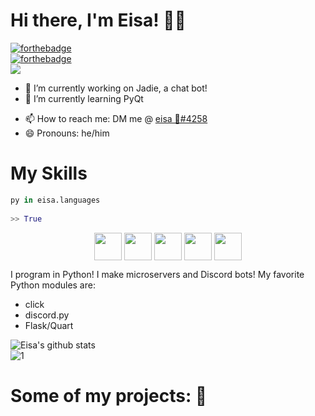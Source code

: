 # Hi there, I'm Eisa! 👋🏽
[![forthebadge](https://forthebadge.com/images/badges/0-percent-optimized.svg)](https://forthebadge.com)\
[![forthebadge](https://forthebadge.com/images/badges/built-with-swag.svg)](https://forthebadge.com)\
![](https://komarev.com/ghpvc/?username=isigebengu-eisa)
<!--
**isigebengu-eisa/isigebengu-eisa** is a ✨ _special_ ✨ repository because its `README.md` (this file) appears on your GitHub profile.
Here are some ideas to get you started:
-->
- 🔭 I’m currently working on Jadie, a chat bot!
- 🌱 I’m currently learning PyQt
<!--
- 👯 I’m looking to collaborate for my moderation bot! DM me!
- -->
- 📫 How to reach me: DM me @ [eisa 🌌#4258](https://discord.com/users/560468253550444545)
- 😄 Pronouns: he/him
<!--- 🤔 I’m looking for help with ...-->
# My Skills
```py
py in eisa.languages
 
>> True
```


<p align = 'center'>
<img width ='44px' align='center' src ='https://raw.githubusercontent.com/rahulbanerjee26/githubAboutMeGenerator/main/icons/flask.svg'>
<img width ='44px' align='center' src ='https://raw.githubusercontent.com/rahulbanerjee26/githubAboutMeGenerator/main/icons/python.svg'>
<img width ='44px' align='center' src ='https://raw.githubusercontent.com/rahulbanerjee26/githubAboutMeGenerator/main/icons/discord.svg'>
<img width ='44px' align='center' src ='https://raw.githubusercontent.com/rahulbanerjee26/githubAboutMeGenerator/main/icons/css.svg'>
<img width ='44px' align='center' src ='https://raw.githubusercontent.com/rahulbanerjee26/githubAboutMeGenerator/main/icons/html.svg'>
<br>
 

I program in Python! I make microservers and Discord bots! My favorite Python modules are:
- click
- discord.py
- Flask/Quart

![Eisa's github stats](https://github-readme-stats.vercel.app/api?username=isigebengu-eisa&count_private=true&theme=dark&show_icons=true)\
![1](https://github-readme-stats.vercel.app/api/top-langs/?username=isigebengu-eisa&count_private=true&theme=dark)
# Some of my projects: 🔨
